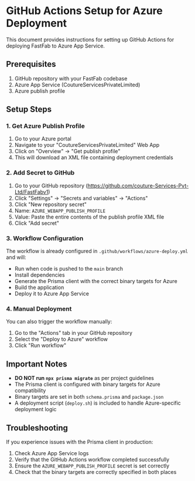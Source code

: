 # GitHub Actions Setup for Azure Deployment

This document provides instructions for setting up GitHub Actions for deploying FastFab to Azure App Service.

## Prerequisites

1. GitHub repository with your FastFab codebase
2. Azure App Service (CoutureServicesPrivateLimited)
3. Azure publish profile

## Setup Steps

### 1. Get Azure Publish Profile

1. Go to your Azure portal
2. Navigate to your "CoutureServicesPrivateLimited" Web App
3. Click on "Overview" → "Get publish profile"
4. This will download an XML file containing deployment credentials

### 2. Add Secret to GitHub

1. Go to your GitHub repository (https://github.com/couture-Services-Pvt-Ltd/FastFabv1)
2. Click "Settings" → "Secrets and variables" → "Actions"
3. Click "New repository secret"
4. Name: `AZURE_WEBAPP_PUBLISH_PROFILE`
5. Value: Paste the entire contents of the publish profile XML file
6. Click "Add secret"

### 3. Workflow Configuration

The workflow is already configured in `.github/workflows/azure-deploy.yml` and will:

- Run when code is pushed to the `main` branch
- Install dependencies
- Generate the Prisma client with the correct binary targets for Azure
- Build the application
- Deploy it to Azure App Service

### 4. Manual Deployment

You can also trigger the workflow manually:

1. Go to the "Actions" tab in your GitHub repository
2. Select the "Deploy to Azure" workflow
3. Click "Run workflow"

## Important Notes

- **DO NOT run `npx prisma migrate`** as per project guidelines
- The Prisma client is configured with binary targets for Azure compatibility
- Binary targets are set in both `schema.prisma` and `package.json`
- A deployment script (`deploy.sh`) is included to handle Azure-specific deployment logic

## Troubleshooting

If you experience issues with the Prisma client in production:

1. Check Azure App Service logs
2. Verify that the GitHub Actions workflow completed successfully
3. Ensure the `AZURE_WEBAPP_PUBLISH_PROFILE` secret is set correctly
4. Check that the binary targets are correctly specified in both places 